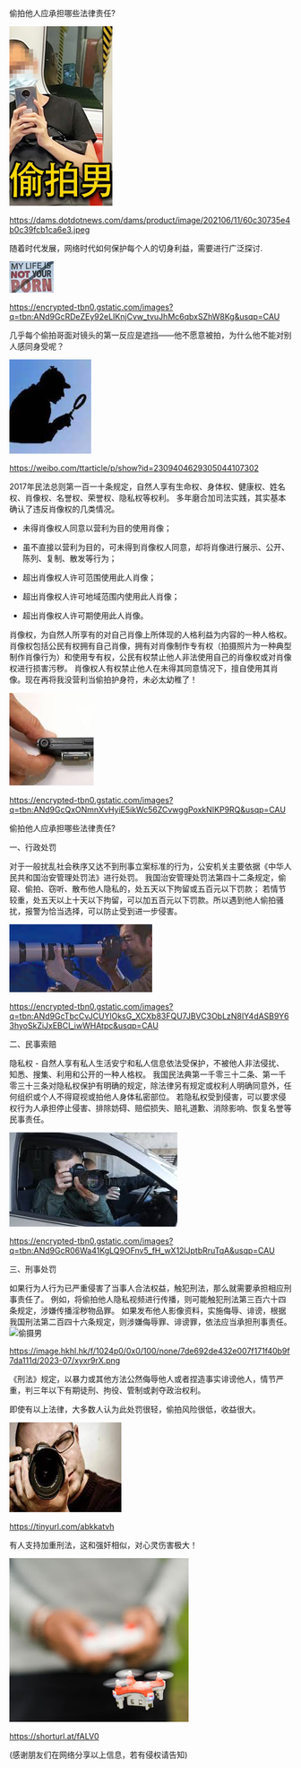 偷拍他人应承担哪些法律责任?

![偷摄男](https://github.com/ywangnccu/ywang/blob/main/images/SNEAKSHOT.jpg)

https://dams.dotdotnews.com/dams/product/image/202106/11/60c30735e4b0c39fcb1ca6e3.jpeg

随着时代发展，网络时代如何保护每个人的切身利益，需要进行广泛探讨.

![My life is not your porn](https://github.com/ywangnccu/ywang/blob/main/images/PORN.jpg)

https://encrypted-tbn0.gstatic.com/images?q=tbn:ANd9GcRDeZEy92eLIKnjCvw_tvuJhMc6qbxSZhW8Kg&usqp=CAU

几乎每个偷拍哥面对镜头的第一反应是遮挡——他不愿意被拍，为什么他不能对别人感同身受呢？

![偷窥男](https://github.com/ywangnccu/ywang/blob/main/images/STEALTH.jpg)

https://weibo.com/ttarticle/p/show?id=2309404629305044107302

2017年民法总则第一百一十条规定，自然人享有生命权、身体权、健康权、姓名权、肖像权、名誉权、荣誉权、隐私权等权利。
多年磨合加司法实践，其实基本确认了违反肖像权的几类情况。

- 未得肖像权人同意以营利为目的使用肖像；

- 虽不直接以营利为目的，可未得到肖像权人同意，却将肖像进行展示、公开、陈列、复制、散发等行为；

- 超出肖像权人许可范围使用此人肖像；

- 超出肖像权人许可地域范围内使用此人肖像；

- 超出肖像权人许可期使用此人肖像。

肖像权，为自然人所享有的对自己肖像上所体现的人格利益为内容的一种人格权。
肖像权包括公民有权拥有自己肖像，拥有对肖像制作专有权（拍摄照片为一种典型制作肖像行为）和使用专有权，公民有权禁止他人非法使用自己的肖像权或对肖像权进行损害污秽。
肖像权人有权禁止他人在未得其同意情况下，擅自使用其肖像。现在再将我没营利当偷拍护身符，未必太幼稚了！

![偷摄男](https://github.com/ywangnccu/ywang/blob/main/images/SNEAKSHOT3.jpg)

https://encrypted-tbn0.gstatic.com/images?q=tbn:ANd9GcQxONmnXvHyiE5ikWc56ZCvwggPoxkNIKP9RQ&usqp=CAU

偷拍他人应承担哪些法律责任?

一、行政处罚

 对于一般扰乱社会秩序又达不到刑事立案标准的行为，公安机关主要依据《中华人民共和国治安管理处罚法》进行处罚。
 我国治安管理处罚法第四十二条规定，偷窥、偷拍、窃听、散布他人隐私的，处五天以下拘留或五百元以下罚款；
 若情节较重，处五天以上十天以下拘留，可以加五百元以下罚款。所以遇到他人偷拍骚扰，报警为恰当选择，可以防止受到进一步侵害。

![偷窥男](https://github.com/ywangnccu/ywang/blob/main/images/peek.jpg)

https://encrypted-tbn0.gstatic.com/images?q=tbn:ANd9GcTbcCvJCUYlOksG_XCXb83FQU7JBVC3ObLzN8IY4dASB9Y63hyoSkZiJxEBCI_iwWHAtpc&usqp=CAU

二、民事索赔

隐私权 - 自然人享有私人生活安宁和私人信息依法受保护，不被他人非法侵扰、知悉、搜集、利用和公开的一种人格权。
我国民法典第一千零三十二条、第一千零三十三条对隐私权保护有明确的规定，除法律另有规定或权利人明确同意外，任何组织或个人不得窥视或拍他人身体私密部位。
若隐私权受到侵害，可以要求侵权行为人承担停止侵害、排除妨碍、赔偿损失、赔礼道歉、消除影响、恢复名誉等民事责任。

![偷摄男](https://github.com/ywangnccu/ywang/blob/main/images/SNEAKSHOT1.jpg)

https://encrypted-tbn0.gstatic.com/images?q=tbn:ANd9GcR06Wa41KgLQ9OFnv5_fH_wX12lJptbRruTqA&usqp=CAU

三、刑事处罚

如果行为人行为已严重侵害了当事人合法权益，触犯刑法，那么就需要承担相应刑事责任了。
例如，将偷拍他人隐私视频进行传播，则可能触犯刑法第三百六十四条规定，涉嫌传播淫秽物品罪。
如果发布他人影像资料，实施侮辱、诽谤，根据我国刑法第二百四十六条规定，则涉嫌侮辱罪、诽谤罪，依法应当承担刑事责任。
![偷摄男](https://github.com/ywangnccu/ywang/blob/main/images/CELLPHONESTEALTH.jpg)

https://image.hkhl.hk/f/1024p0/0x0/100/none/7de692de432e007f171f40b9f7da111d/2023-07/xyxr9rX.png

《刑法》规定，以暴力或其他方法公然侮辱他人或者捏造事实诽谤他人，情节严重，判三年以下有期徒刑、拘役、管制或剥夺政治权利。

即使有以上法律，大多数人认为此处罚很轻，偷拍风险很低，收益很大。

![偷摄男](https://github.com/ywangnccu/ywang/blob/main/images/SNEAKSHOT5.jpg)

https://tinyurl.com/abkkatvh

有人支持加重刑法，这和强奸相似，对心灵伤害极大！

![偷窥男](https://github.com/ywangnccu/ywang/blob/main/images/DRONESTEALTH.jpg)

https://shorturl.at/fALV0

(感谢朋友们在网络分享以上信息，若有侵权请告知)

